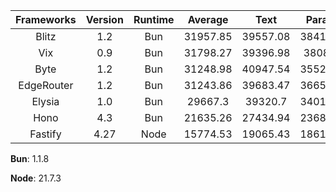 | Frameworks | Version | Runtime | Average | Text | Params | DB Query |
| :---: | :---: | :---: | :---: | :---: | :---: | :---: |
| Blitz | 1.2 | Bun | 31957.85 | 39557.08 | 38414.13 | 17902.33 |
| Vix | 0.9 | Bun | 31798.27 | 39396.98 | 38087.5 | 17910.34 |
| Byte | 1.2 | Bun | 31248.98 | 40947.54 | 35523.82 | 17275.59 |
| EdgeRouter | 1.2 | Bun | 31243.86 | 39683.47 | 36651.51 | 17396.6 |
| Elysia | 1.0 | Bun | 29667.3 | 39320.7 | 34013.93 | 15667.27 |
| Hono | 4.3 | Bun | 21635.26 | 27434.94 | 23688.32 | 13782.52 |
| Fastify | 4.27 | Node | 15774.53 | 19065.43 | 18614.58 | 9643.59 |

**Bun**: 1.1.8

**Node**: 21.7.3
